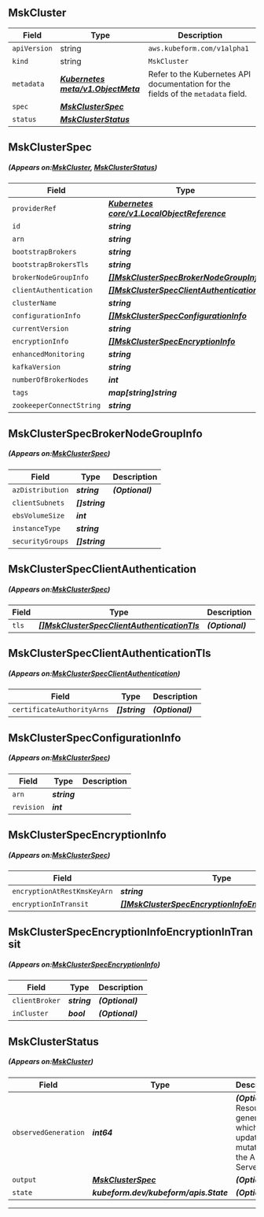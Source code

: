 ## MskCluster
| Field | Type | Description |
| ------ | ----- | ----------- |
| `apiVersion` | string | `aws.kubeform.com/v1alpha1` |
|    `kind` | string | `MskCluster` |
| `metadata` | ***[Kubernetes meta/v1.ObjectMeta](https://kubernetes.io/docs/reference/generated/kubernetes-api/v1.13/#objectmeta-v1-meta)***|Refer to the Kubernetes API documentation for the fields of the `metadata` field.|
| `spec` | ***[MskClusterSpec](#MskClusterSpec)***||
| `status` | ***[MskClusterStatus](#MskClusterStatus)***||
## MskClusterSpec
##### (Appears on:[MskCluster](#MskCluster), [MskClusterStatus](#MskClusterStatus))
| Field | Type | Description |
| ------ | ----- | ----------- |
| `providerRef` | ***[Kubernetes core/v1.LocalObjectReference](https://kubernetes.io/docs/reference/generated/kubernetes-api/v1.13/#localobjectreference-v1-core)***||
| `id` | ***string***||
| `arn` | ***string***| ***(Optional)*** |
| `bootstrapBrokers` | ***string***| ***(Optional)*** |
| `bootstrapBrokersTls` | ***string***| ***(Optional)*** |
| `brokerNodeGroupInfo` | ***[[]MskClusterSpecBrokerNodeGroupInfo](#MskClusterSpecBrokerNodeGroupInfo)***||
| `clientAuthentication` | ***[[]MskClusterSpecClientAuthentication](#MskClusterSpecClientAuthentication)***| ***(Optional)*** |
| `clusterName` | ***string***||
| `configurationInfo` | ***[[]MskClusterSpecConfigurationInfo](#MskClusterSpecConfigurationInfo)***| ***(Optional)*** |
| `currentVersion` | ***string***| ***(Optional)*** |
| `encryptionInfo` | ***[[]MskClusterSpecEncryptionInfo](#MskClusterSpecEncryptionInfo)***| ***(Optional)*** |
| `enhancedMonitoring` | ***string***| ***(Optional)*** |
| `kafkaVersion` | ***string***||
| `numberOfBrokerNodes` | ***int***||
| `tags` | ***map[string]string***| ***(Optional)*** |
| `zookeeperConnectString` | ***string***| ***(Optional)*** |
## MskClusterSpecBrokerNodeGroupInfo
##### (Appears on:[MskClusterSpec](#MskClusterSpec))
| Field | Type | Description |
| ------ | ----- | ----------- |
| `azDistribution` | ***string***| ***(Optional)*** |
| `clientSubnets` | ***[]string***||
| `ebsVolumeSize` | ***int***||
| `instanceType` | ***string***||
| `securityGroups` | ***[]string***||
## MskClusterSpecClientAuthentication
##### (Appears on:[MskClusterSpec](#MskClusterSpec))
| Field | Type | Description |
| ------ | ----- | ----------- |
| `tls` | ***[[]MskClusterSpecClientAuthenticationTls](#MskClusterSpecClientAuthenticationTls)***| ***(Optional)*** |
## MskClusterSpecClientAuthenticationTls
##### (Appears on:[MskClusterSpecClientAuthentication](#MskClusterSpecClientAuthentication))
| Field | Type | Description |
| ------ | ----- | ----------- |
| `certificateAuthorityArns` | ***[]string***| ***(Optional)*** |
## MskClusterSpecConfigurationInfo
##### (Appears on:[MskClusterSpec](#MskClusterSpec))
| Field | Type | Description |
| ------ | ----- | ----------- |
| `arn` | ***string***||
| `revision` | ***int***||
## MskClusterSpecEncryptionInfo
##### (Appears on:[MskClusterSpec](#MskClusterSpec))
| Field | Type | Description |
| ------ | ----- | ----------- |
| `encryptionAtRestKmsKeyArn` | ***string***| ***(Optional)*** |
| `encryptionInTransit` | ***[[]MskClusterSpecEncryptionInfoEncryptionInTransit](#MskClusterSpecEncryptionInfoEncryptionInTransit)***| ***(Optional)*** |
## MskClusterSpecEncryptionInfoEncryptionInTransit
##### (Appears on:[MskClusterSpecEncryptionInfo](#MskClusterSpecEncryptionInfo))
| Field | Type | Description |
| ------ | ----- | ----------- |
| `clientBroker` | ***string***| ***(Optional)*** |
| `inCluster` | ***bool***| ***(Optional)*** |
## MskClusterStatus
##### (Appears on:[MskCluster](#MskCluster))
| Field | Type | Description |
| ------ | ----- | ----------- |
| `observedGeneration` | ***int64***| ***(Optional)*** Resource generation, which is updated on mutation by the API Server.|
| `output` | ***[MskClusterSpec](#MskClusterSpec)***| ***(Optional)*** |
| `state` | ***kubeform.dev/kubeform/apis.State***| ***(Optional)*** |
---

